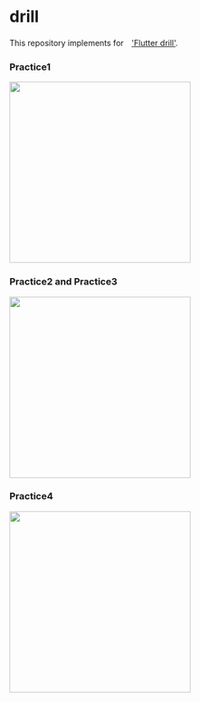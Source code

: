 # drill

This repository implements for　['Flutter drill'](https://booth.pm/ja/items/3563212).


### Practice1
<img src="https://user-images.githubusercontent.com/58111771/154221091-b963f251-0b53-4c66-a4f5-67067dbad4b7.png" width="320px">

### Practice2 and Practice3

<img src="(https://user-images.githubusercontent.com/58111771/154221202-76f2eb45-83b4-4284-b333-e3ca20648389.png" width="320px">

### Practice4
<img src="https://user-images.githubusercontent.com/58111771/154221255-da57b280-6fab-4030-b734-560dd1b63a66.png" width="320px">
